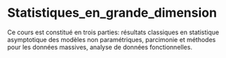# Statistiques_en_grande_dimension
Ce cours est constitué en trois parties: résultats classiques en statistique asymptotique des modèles non paramétriques, parcimonie et méthodes pour les données massives, analyse de données fonctionnelles.
